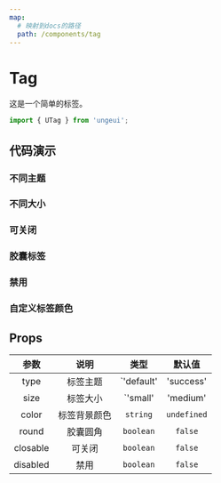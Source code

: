 ```yaml
---
map:
  # 映射到docs的路径
  path: /components/tag
---
```


# Tag

这是一个简单的标签。

```js
import { UTag } from 'ungeui';
```

## 代码演示

### 不同主题

<demo src="./demo/theme.vue"
  language="vue"
  title="基本用法"
  desc="不同的type决定不同的主题类型">
</demo>

### 不同大小

<demo src="./demo/size.vue"
  language="vue"
  title="基本用法"
  desc="添加不同的size值">
</demo>

### 可关闭

<demo src="./demo/close.vue"
  language="vue"
  title="基本用法"
  desc="closable属性控制是否显示关闭">
</demo>

### 胶囊标签

<demo src="./demo/round.vue"
  language="vue"
  title="基本用法"
  desc="胶囊圆角">
</demo>

### 禁用

<demo src="./demo/disabled.vue"
  language="vue"
  title="基本用法"
  desc="禁用后无法触发事件">
</demo>

### 自定义标签颜色

<demo src="./demo/color.vue"
  language="vue"
  title="基本用法"
  desc="自定义颜色支持十六进制和RGBA">
</demo>

## Props

| 参数  | 说明 | 类型 | 默认值 |
| :-----: | :---: | :-----: | :---------: |
| type  | 标签主题 | `'default' | 'success' | 'warning' | 'info' | 'danger'` |  `'default'` |
| size  | 标签大小   | `'small' | 'medium' | 'large' | 'huge'` | `'medium'` |
| color | 标签背景颜色   | `string` | `undefined`
| round  | 胶囊圆角 | `boolean` | `false`
| closable  | 可关闭   | `boolean` | `false`
| disabled | 禁用   | `boolean` | `false`
